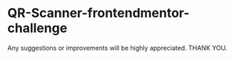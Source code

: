 # QR-Scanner-frontendmentor-challenge
Any suggestions or improvements will be highly appreciated. THANK YOU.
